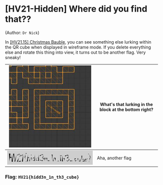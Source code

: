 # [HV21-Hidden] Where did you find that??
(Author: `Dr Nick`)

In [[HV21.15] Christmas Bauble](HV21.15_Christmas_Bauble.md), you can see something else lurking within the QR cube when displayed in wireframe mode. If you delete everything else and rotate this thing into view, it turns out to be another flag. Very sneaky!

| ![](hello.jpg) | What's that lurking in the block at the bottom right? |
| --- | --- |
| ![](render6.png) | Aha, another flag |

### Flag: `HV21{hidd3n_1n_th3_cube}`
